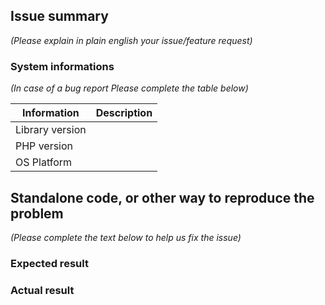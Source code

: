 ## Issue summary

_(Please explain in plain english your issue/feature request)_

### System informations

_(In case of a bug report Please complete the table below)_

| Information | Description |
|--------------|---------|
| Library version |  |
| PHP version |  |
| OS Platform |  |


## Standalone code, or other way to reproduce the problem

_(Please complete the text below to help us fix the issue)_

### Expected result

### Actual result
